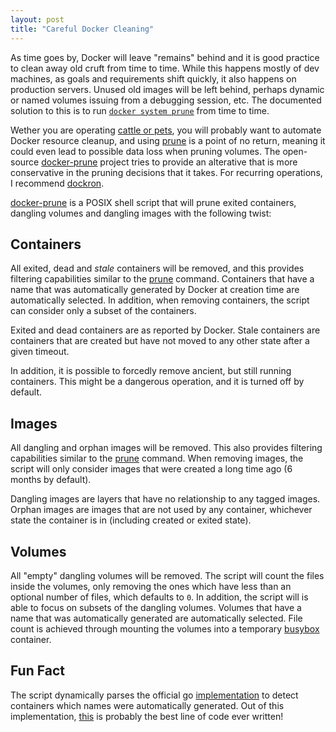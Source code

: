 ```yaml
---
layout: post
title: "Careful Docker Cleaning"
---
```


As time goes by, Docker will leave "remains" behind and it is good practice to
clean away old cruft from time to time. While this happens mostly of dev
machines, as goals and requirements shift quickly, it also happens on production
servers. Unused old images will be left behind, perhaps dynamic or named volumes
issuing from a debugging session, etc. The documented solution to this is to run
[`docker system prune`][prune] from time to time.

  [prune]: https://docs.docker.com/engine/reference/commandline/system_prune/

Wether you are operating [cattle or pets][cattle-pets], you will probably want
to automate Docker resource cleanup, and using [prune] is a point of no return,
meaning it could even lead to possible data loss when pruning volumes. The
open-source [docker-prune] project tries to provide an alterative that is more
conservative in the pruning decisions that it takes. For recurring operations, I
recommend [dockron].

  [cattle-pets]: http://cloudscaling.com/blog/cloud-computing/the-history-of-pets-vs-cattle/
  [docker-prune]: https://github.com/YanziNetworks/docker-prune
  [dockron]: https://github.com/efrecon/dockron

[docker-prune] is a POSIX shell script that will prune exited containers,
dangling volumes and dangling images with the following twist:

## Containers

All exited, dead and *stale* containers will be removed, and this provides
filtering capabilities similar to the [prune][cprune] command. Containers that
have a name that was automatically generated by Docker at creation time are
automatically selected. In addition, when removing containers, the script can
consider only a subset of the containers.

Exited and dead containers are as reported by Docker. Stale containers are
containers that are created but have not moved to any other state after a given
timeout.

In addition, it is possible to forcedly remove ancient, but still running
containers. This might be a dangerous operation, and it is turned off by
default.

  [cprune]: https://docs.docker.com/engine/reference/commandline/container_prune/

## Images

All dangling and orphan images will be removed. This also provides filtering
capabilities similar to the [prune][iprune] command. When removing images, the
script will only consider images that were created a long time ago (6 months by
default).

Dangling images are layers that have no relationship to any tagged images.
Orphan images are images that are not used by any container, whichever state the
container is in (including created or exited state).

  [iprune]: https://docs.docker.com/engine/reference/commandline/image_prune/

## Volumes

All "empty" dangling volumes will be removed. The script will count the files
inside the volumes, only removing the ones which have less than an optional
number of files, which defaults to `0`. In addition, the script will is able to
focus on subsets of the dangling volumes. Volumes that have a name that was
automatically generated are automatically selected. File count is achieved
through mounting the volumes into a temporary [busybox] container.

  [busybox]: https://hub.docker.com/_/busybox

## Fun Fact

The script dynamically parses the official go [implementation] to detect
containers which names were automatically generated. Out of this implementation,
[this][wozniak] is probably the best line of code ever written!

  [go]: https://golang.org/
  [implementation]: https://github.com/moby/moby/blob/master/pkg/namesgenerator/names-generator.go
  [wozniak]: https://github.com/moby/moby/blob/3f3676484459a9f5ec287f09735cc018a74f3cc5/pkg/namesgenerator/names-generator.go#L844

